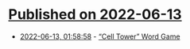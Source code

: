 # [Published on 2022-06-13](index.md)

* [2022-06-13, 01:58:58](https://news.ycombinator.com/item?id=31720165) - [“Cell Tower” Word Game](https://www.andrewt.net/puzzles/cell-tower/?p=1)
